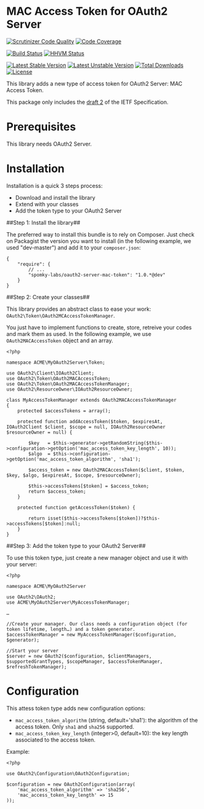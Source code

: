 MAC Access Token for OAuth2 Server
==================================

[![Scrutinizer Code Quality](https://scrutinizer-ci.com/g/Spomky-Labs/oauth2-server-mac-token/badges/quality-score.png?s=6bc92db71f3f3cd12867736da85241668e42c1a0)](https://scrutinizer-ci.com/g/Spomky-Labs/oauth2-server-mac-token/)
[![Code Coverage](https://scrutinizer-ci.com/g/Spomky-Labs/oauth2-server-mac-token/badges/coverage.png?s=cd7d57269813bec3c66eb61ec620f2a822ba4122)](https://scrutinizer-ci.com/g/Spomky-Labs/oauth2-server-mac-token/)

[![Build Status](https://travis-ci.org/Spomky-Labs/oauth2-server-mac-token.svg?branch=master)](https://travis-ci.org/Spomky-Labs/oauth2-server-mac-token)
[![HHVM Status](http://hhvm.h4cc.de/badge/spomky-labs/oauth2-server-mac-token.png)](http://hhvm.h4cc.de/package/spomky-labs/oauth2-server-mac-token)

[![Latest Stable Version](https://poser.pugx.org/spomky-labs/oauth2-server-mac-token/v/stable.png)](https://packagist.org/packages/spomky-labs/oauth2-server-mac-token)
[![Latest Unstable Version](https://poser.pugx.org/spomky-labs/oauth2-server-mac-token/v/unstable.png)](https://packagist.org/packages/spomky-labs/oauth2-server-mac-token)
[![Total Downloads](https://poser.pugx.org/spomky-labs/oauth2-server-mac-token/downloads.png)](https://packagist.org/packages/spomky-labs/oauth2-server-mac-token)
[![License](https://poser.pugx.org/spomky-labs/oauth2-server-mac-token/license.png)](https://packagist.org/packages/spomky-labs/oauth2-server-mac-token)

This library adds a new type of access token for OAuth2 Server: MAC Access Token.

This package only includes the [draft 2](http://tools.ietf.org/html/draft-ietf-oauth-v2-http-mac-02) of the IETF Specification.

# Prerequisites #

This library needs OAuth2 Server.

# Installation #

Installation is a quick 3 steps process:

* Download and install the library
* Extend with your classes
* Add the token type to your OAuth2 Server

##Step 1: Install the library##

The preferred way to install this bundle is to rely on Composer. Just check on Packagist the version you want to install (in the following example, we used "dev-master") and add it to your `composer.json`:

    {
        "require": {
            // ...
            "spomky-labs/oauth2-server-mac-token": "1.0.*@dev"
        }
    }

##Step 2: Create your classes##

This library provides an abstract class to ease your work: `OAuth2\Token\OAuth2MCAccessTokenManager`.

You just have to implement functions to create, store, retreive your codes and mark them as used.
In the following example, we use `OAuth2MACAccessToken` object and an array.

    <?php

    namespace ACME\MyOAuth2Server\Token;

    use OAuth2\Client\IOAuth2Client;
    use OAuth2\Token\OAuth2MACAccessToken;
    use OAuth2\Token\OAuth2MACAccessTokenManager;
    use OAuth2\ResourceOwner\IOAuth2ResourceOwner;

    class MyAccessTokenManager extends OAuth2MACAccessTokenManager
    {
        protected $accessTokens = array();

        protected function addAccessToken($token, $expiresAt, IOAuth2Client $client, $scope = null, IOAuth2ResourceOwner $resourceOwner = null) {

            $key   = $this->generator->getRandomString($this->configuration->getOption('mac_access_token_key_length', 10));
            $algo  = $this->configuration->getOption('mac_access_token_algorithm', 'sha1');

            $access_token = new OAuth2MACAccessToken($client, $token, $key, $algo, $expiresAt, $scope, $resourceOwner);

            $this->accessTokens[$token] = $access_token;
            return $access_token;
        }

        protected function getAccessToken($token) {

            return isset($this->accessTokens[$token])?$this->accessTokens[$token]:null;
        }
    }


##Step 3: Add the token type to your OAuth2 Server##

To use this token type, just create a new manager object and use it with your server:

    <?php

    namespace ACME\MyOAuth2Server

    use OAuth2\OAuth2;
    use ACME\MyOAuth2Server\MyAccessTokenManager;

    …

    //Create your manager. Our class needs a configuration object (for token lifetime, length…) and a token generator.
    $accessTokenManager = new MyAccessTokenManager($configuration, $generator);

    //Start your server
    $server = new OAuth2($configuration, $clientManagers, $supportedGrantTypes, $scopeManager, $accessTokenManager, $refreshTokenManager);

# Configuration #

This attess token type adds new configuration options:

* `mac_access_token_algorithm` (string, default='sha1'): the algorithm of the access token. Only `sha1` and `sha256` supported.
* `mac_access_token_key_length` (integer>0, default=10): the key length associated to the access token.

Example:

    <?php

    use OAuth2\Configuration\OAuth2Configuration;

    $configuration = new OAuth2Configuration(array(
        'mac_access_token_algorithm' => 'sha256',
        'mac_access_token_key_length' => 15
    ));
